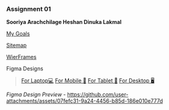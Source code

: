 ### Assignment 01
**Sooriya Arachchilage Heshan Dinuka Lakmal**

[My Goals](https://drive.google.com/file/d/1qXl3o4cHBWNqCCDqtRCWtoGr7uotAk8u/view?usp=sharing)

[Sitemap](https://www.gloomaps.com/RlsT3V4XdY)

[WierFrames](https://drive.google.com/file/d/1_fngp56WrmxW8PDlY1R021zIozH2ysIv/view?usp=sharing)

Figma Designs
>  [For Laptop💻](https://www.figma.com/design/BFfdMwEfdDrsY0rBdVAbix/MyPortfolio?node-id=0-1&t=UWmnWJgz2YfTa2RQ-1) 
>  [For Mobile 📱](https://www.figma.com/design/BFfdMwEfdDrsY0rBdVAbix/MyPortfolio?node-id=192-874&t=UWmnWJgz2YfTa2RQ-1)
>  [For Tablet 📱](https://www.figma.com/design/BFfdMwEfdDrsY0rBdVAbix/MyPortfolio?node-id=217-690&t=UWmnWJgz2YfTa2RQ-1)
>  [For Desktop 🖥️](https://www.figma.com/design/BFfdMwEfdDrsY0rBdVAbix/MyPortfolio?node-id=247-97&t=UWmnWJgz2YfTa2RQ-1)


_Figma Design Preview_ - 
https://github.com/user-attachments/assets/07fefc31-9a24-4456-b85d-186e010e777d
